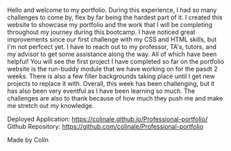Hello and welcome to my portfolio. During this experience, I had so many challenges to come by, flex by far being the hardest part of it. I created this website to showcase my portfolio and the work that I will be completing throughout my journey during this bootcamp. I have noticed great improvements since our first challenge with my CSS and HTML skills, but I'm not perfcect yet. I have to reach out to my professor, TA's, tutors, and my advisor to get some assistance along the way. All of which have been helpful! You will see the first project I have completed so far on the portfolio website is the run-buddy module that we have working on for the pasdt 2 weeks. There is also a few filler backgrounds taking place until I get new projects to replace it with. Overall,  this week has been challenging, but it has also been very eventful as I have been learning so much. The challenges are also to thank because of how much they push me and make me stretch out my knowledge. 

Deployed Application: https://colinale.github.io/Professional-portfolio/
Github Repository: https://github.com/colinale/Professional-portfolio
 
 Made by Colin